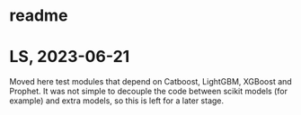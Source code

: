 # readme
# LS, 2023-06-21

Moved here test modules that depend on Catboost, LightGBM, XGBoost and Prophet. It was not simple to decouple the 
code between scikit models (for example) and extra models, so this is left for a later stage. 